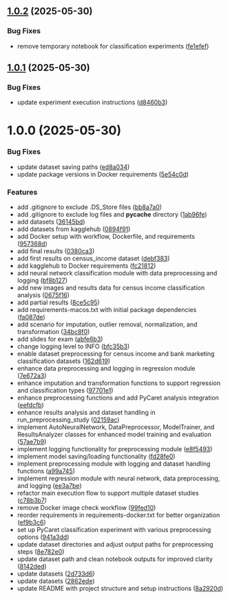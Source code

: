 ## [1.0.2](https://github.com/merendamattia/neural-network-performance-by-data-quality/compare/v1.0.1...v1.0.2) (2025-05-30)


### Bug Fixes

* remove temporary notebook for classification experiments ([fe1efef](https://github.com/merendamattia/neural-network-performance-by-data-quality/commit/fe1efef85dd5391fb102acd4dd3b9914ca8a7529))

## [1.0.1](https://github.com/merendamattia/neural-network-performance-by-data-quality/compare/v1.0.0...v1.0.1) (2025-05-30)


### Bug Fixes

* update experiment execution instructions ([d8460b3](https://github.com/merendamattia/neural-network-performance-by-data-quality/commit/d8460b321f2ab0b5931bac8c34946f4fa4411c95))

# 1.0.0 (2025-05-30)


### Bug Fixes

* update dataset saving paths ([ed8a034](https://github.com/merendamattia/neural-network-performance-by-data-quality/commit/ed8a0342933ddfc61e07e555191b9e316aa21927))
* update package versions in Docker requirements ([5e54c0d](https://github.com/merendamattia/neural-network-performance-by-data-quality/commit/5e54c0df9488b251d3e49b6960e444fc7130c042))


### Features

* add .gitignore to exclude .DS_Store files ([bb8a7a0](https://github.com/merendamattia/neural-network-performance-by-data-quality/commit/bb8a7a07036968441b8b3fc25d43d37562112895))
* add .gitignore to exclude log files and __pycache__ directory ([1ab96fe](https://github.com/merendamattia/neural-network-performance-by-data-quality/commit/1ab96fe3283c5e28e5a723a987b5ae5ce8fab4cc))
* add datasets ([36145bd](https://github.com/merendamattia/neural-network-performance-by-data-quality/commit/36145bdbce5e3e545c8e4ba5976314a3dfff560c))
* add datasets from kagglehub ([0894f91](https://github.com/merendamattia/neural-network-performance-by-data-quality/commit/0894f91c229f5d1038e768ffe2919293cb61b332))
* add Docker setup with workflow, Dockerfile, and requirements ([957368d](https://github.com/merendamattia/neural-network-performance-by-data-quality/commit/957368de81cc662b735095c59a9cf3bb54933f06))
* add final results ([0380ca3](https://github.com/merendamattia/neural-network-performance-by-data-quality/commit/0380ca33c1c69f3272fd01cca8ebe50f8d162410))
* add first results on census_income dataset ([debf383](https://github.com/merendamattia/neural-network-performance-by-data-quality/commit/debf3838c3cdffbdd9b51d32ef2f2f9464457cf7))
* add kagglehub to Docker requirements ([fc21812](https://github.com/merendamattia/neural-network-performance-by-data-quality/commit/fc21812085945b6b4cb276932187900f235a02e7))
* add neural network classification module with data preprocessing and logging ([bf8b127](https://github.com/merendamattia/neural-network-performance-by-data-quality/commit/bf8b127af277943fae328cb5347fe1d1670e7d84))
* add new images and results data for census income classification analysis ([0675f16](https://github.com/merendamattia/neural-network-performance-by-data-quality/commit/0675f166c0a267b912dba92b2728873a8373151e))
* add partial results ([8ce5c95](https://github.com/merendamattia/neural-network-performance-by-data-quality/commit/8ce5c95f92ddfec56e4a2c0747b4564e7c88e2fc))
* add requirements-macos.txt with initial package dependencies ([fa087de](https://github.com/merendamattia/neural-network-performance-by-data-quality/commit/fa087de6816997623bd839470b04d34bce08debd))
* add scenario for imputation, outlier removal, normalization, and transformation ([34bc8f0](https://github.com/merendamattia/neural-network-performance-by-data-quality/commit/34bc8f0041356cf3005640f6757bdd1791b42564))
* add slides for exam ([abfe6b3](https://github.com/merendamattia/neural-network-performance-by-data-quality/commit/abfe6b32c479d8651a8972c16af8bdbee1ff685a))
* change logging level to INFO ([bfc35b3](https://github.com/merendamattia/neural-network-performance-by-data-quality/commit/bfc35b3744f77b63159f4e4137853edcb3e98a0f))
* enable dataset preprocessing for census income and bank marketing classification datasets ([162d619](https://github.com/merendamattia/neural-network-performance-by-data-quality/commit/162d6190d334b6f9b056172628d48970d74dab7d))
* enhance data preprocessing and logging in regression module ([7e672a3](https://github.com/merendamattia/neural-network-performance-by-data-quality/commit/7e672a3f470d84401bd254cd836f3aa9f1913b1c))
* enhance imputation and transformation functions to support regression and classification types ([97701e1](https://github.com/merendamattia/neural-network-performance-by-data-quality/commit/97701e1872b0811dc32b71fdcd0f9cca56a11c4f))
* enhance preprocessing functions and add PyCaret analysis integration ([eefdcfb](https://github.com/merendamattia/neural-network-performance-by-data-quality/commit/eefdcfba1d17461dbccc7b0ea0faf23241386578))
* enhance results analysis and dataset handling in run_preprocessing_study ([02159ac](https://github.com/merendamattia/neural-network-performance-by-data-quality/commit/02159ac4989f204f95a065d51e592de63a93ee61))
* implement AutoNeuralNetwork, DataPreprocessor, ModelTrainer, and ResultsAnalyzer classes for enhanced model training and evaluation ([57ae7b9](https://github.com/merendamattia/neural-network-performance-by-data-quality/commit/57ae7b957406b25ec74ff471378fd288ac460c64))
* implement logging functionality for preprocessing module ([e8f5493](https://github.com/merendamattia/neural-network-performance-by-data-quality/commit/e8f54937ecd16ef7874abe8378c25abf78f45603))
* implement model saving/loading functionality ([fd28fe0](https://github.com/merendamattia/neural-network-performance-by-data-quality/commit/fd28fe00e976eb791ee6ebaa72fb946e0296702b))
* implement preprocessing module with logging and dataset handling functions ([a99a745](https://github.com/merendamattia/neural-network-performance-by-data-quality/commit/a99a7450ac0b87a44d7738b88e3af10025c75705))
* implement regression module with neural network, data preprocessing, and logging ([ee3a7be](https://github.com/merendamattia/neural-network-performance-by-data-quality/commit/ee3a7be4e9206f3b3d515e6cc276e7ff12ba4c8f))
* refactor main execution flow to support multiple dataset studies ([c78b3b7](https://github.com/merendamattia/neural-network-performance-by-data-quality/commit/c78b3b746991fa2d87f00bdb9412d815a943f8c9))
* remove Docker image check workflow ([99fed10](https://github.com/merendamattia/neural-network-performance-by-data-quality/commit/99fed10e160f6873339b624b9b9007ee50b73b1d))
* reorder requirements in requirements-docker.txt for better organization ([ef9b3c6](https://github.com/merendamattia/neural-network-performance-by-data-quality/commit/ef9b3c681706ecc5b4d986132703080f19268f9f))
* set up PyCaret classification experiment with various preprocessing options ([941a3dd](https://github.com/merendamattia/neural-network-performance-by-data-quality/commit/941a3dd83618eb8f057f10a50322e8b4cf5fe091))
* update dataset directories and adjust output paths for preprocessing steps ([8e782e0](https://github.com/merendamattia/neural-network-performance-by-data-quality/commit/8e782e0c17d9a5cdeb2b83f7f00f3bd259630bc2))
* update dataset path and clean notebook outputs for improved clarity ([8142ded](https://github.com/merendamattia/neural-network-performance-by-data-quality/commit/8142ded1f5df5c906dc4f281eeb3ccf36adb74d4))
* update datasets ([2d733d6](https://github.com/merendamattia/neural-network-performance-by-data-quality/commit/2d733d6bdde3527cbf6f663a6ea3078cf6112180))
* update datasets ([2862ede](https://github.com/merendamattia/neural-network-performance-by-data-quality/commit/2862ede6ddf06509c4522d716f8f41394ee66984))
* update README with project structure and setup instructions ([8a2920d](https://github.com/merendamattia/neural-network-performance-by-data-quality/commit/8a2920db9f4c26361881c80f7fd0d1efe6870dad))
